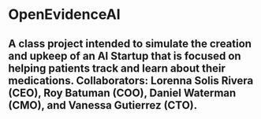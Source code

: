 # OpenEvidenceAI

## A class project intended to simulate the creation and upkeep of an AI Startup that is focused on helping patients track and learn about their medications. Collaborators: Lorenna Solis Rivera (CEO), Roy Batuman (COO), Daniel Waterman (CMO), and Vanessa Gutierrez (CTO).
